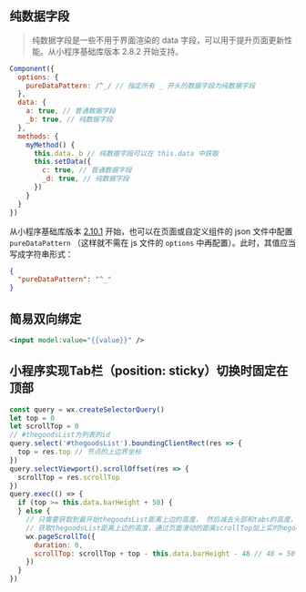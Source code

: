 ## 纯数据字段
> 纯数据字段是一些不用于界面渲染的 data 字段，可以用于提升页面更新性能。从小程序基础库版本 2.8.2 开始支持。



```javascript
Component({
  options: {
    pureDataPattern: /^_/ // 指定所有 _ 开头的数据字段为纯数据字段
  },
  data: {
    a: true, // 普通数据字段
    _b: true, // 纯数据字段
  },
  methods: {
    myMethod() {
      this.data._b // 纯数据字段可以在 this.data 中获取
      this.setData({
        c: true, // 普通数据字段
        _d: true, // 纯数据字段
      })
    }
  }
})
```
从小程序基础库版本 [2.10.1](https://developers.weixin.qq.com/miniprogram/dev/framework/compatibility.html) 开始，也可以在页面或自定义组件的 json 文件中配置 `pureDataPattern` （这样就不需在 js 文件的 `options` 中再配置）。此时，其值应当写成字符串形式：
```json
{
  "pureDataPattern": "^_"
}
```
## 简易双向绑定
```xml
<input model:value="{{value}}" />
```

## 小程序实现Tab栏（position: sticky）切换时固定在顶部
```javascript
const query = wx.createSelectorQuery()
let top = 0
let scrollTop = 0
// #thegoodsList为列表的id
query.select('#thegoodsList').boundingClientRect(res => {
  top = res.top // 节点的上边界坐标
})
query.selectViewport().scrollOffset(res => {
  scrollTop = res.scrollTop
})
query.exec(() => {
  if (top >= this.data.barHeight + 50) {
  } else {
    // 只需要获取到最开始thegoodsList距离上边的高度， 然后减去头部和tabs的高度，就是需要滚动的距离
    // 获取thegoodsList距离上边的高度，通过页面滑动的距离scrollTop加上实时hegoodsList距离上边的高度top
    wx.pageScrollTo({
      duration: 0,
      scrollTop: scrollTop + top - this.data.barHeight - 48 // 48 = 50 -2px的下边框
    })
  }
})
```
